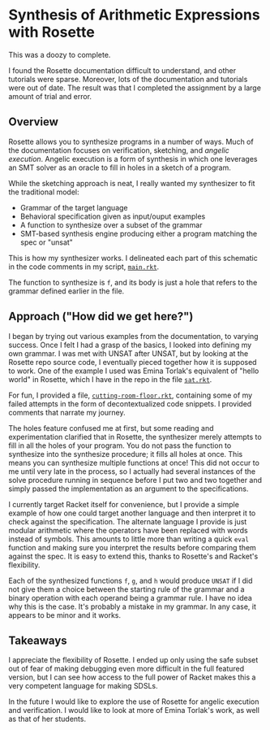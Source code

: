 # Synthesis of Arithmetic Expressions with Rosette
This was a doozy to complete.

I found the Rosette documentation difficult to understand, and other tutorials
were sparse. Moreover, lots of the documentation and tutorials were out of
date. The result was that I completed the assignment by a large amount of trial
and error.

## Overview
Rosette allows you to synthesize programs in a number of ways. Much of the
documentation focuses on verification, sketching, and _angelic execution_. Angelic
execution is a form of synthesis in which one leverages an SMT solver as an
oracle to fill in holes in a sketch of a program.

While the sketching approach is neat, I really wanted my synthesizer to fit the
traditional model:

* Grammar of the target language
* Behavioral specification given as input/ouput examples
* A function to synthesize over a subset of the grammar
* SMT-based synthesis engine producing either a program matching the spec or
  "unsat"

This is how my synthesizer works. I delineated each part of this schematic in
the code comments in my script, [`main.rkt`](./main.rkt).

The function to synthesize is `f`, and its body is just a hole that refers to
the grammar defined earlier in the file.

## Approach ("How did we get here?")
I began by trying out various examples from the documentation, to varying
success. Once I felt I had a grasp of the basics, I looked into defining my own
grammar. I was met with UNSAT after UNSAT, but by looking at the Rosette repo
source code, I eventually pieced together how it is supposed to work. One of
the example I used was Emina Torlak's equivalent of "hello world" in Rosette,
which I have in the repo in the file [`sat.rkt`](./sat.rkt).

For fun, I provided a file,
[`cutting-room-floor.rkt`](./cutting-room-floor.rkt), containing some of my
failed attempts in the form of decontextualized code snippets. I provided
comments that narrate my journey.

The holes feature confused me at first, but some reading and experimentation
clarified that in Rosette, the synthesizer merely attempts to fill in all the
holes of your program. You do not pass the function to synthesize into the
synthesize procedure; it fills all holes at once. This means you can synthesize
multiple functions at once! This did not occur to me until very late in the
process, so I actually had several instances of the solve procedure running in
sequence before I put two and two together and simply passed the implementation
as an argument to the specifications.

I currently target Racket itself for convenience, but I provide a simple
example of how one could target another language and then interpret it to check
against the specification. The alternate language I provide is just modular
arithmetic where the operators have been replaced with words instead of
symbols. This amounts to little more than writing a quick `eval` function and
making sure you interpret the results before comparing them against the spec.
It is easy to extend this, thanks to Rosette's and Racket's flexibility.

Each of the synthesized functions `f`, `g`, and `h` would produce `UNSAT` if I
did not give them a choice between the starting rule of the grammar and a
binary operation with each operand being a grammar rule. I have no idea why
this is the case. It's probably a mistake in my grammar. In any case, it
appears to be minor and it works.

## Takeaways
I appreciate the flexibility of Rosette. I ended up only using the safe subset
out of fear of making debugging even more difficult in the full featured
version, but I can see how access to the full power of Racket makes this a very
competent language for making SDSLs.

In the future I would like to explore the use of Rosette for angelic execution
and verification. I would like to look at more of Emina Torlak's work, as well
as that of her students.
